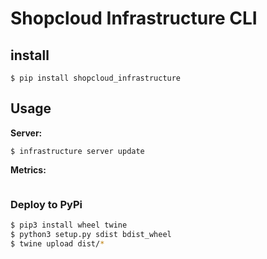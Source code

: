 # Shopcloud Infrastructure CLI

## install

```
$ pip install shopcloud_infrastructure
```

## Usage

__Server:__  

```
$ infrastructure server update
```

__Metrics:__  

```py

```

### Deploy to PyPi

```sh
$ pip3 install wheel twine
$ python3 setup.py sdist bdist_wheel
$ twine upload dist/* 
```